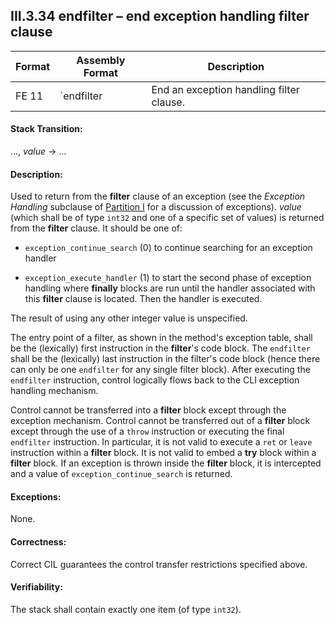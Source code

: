 ## III.3.34 endfilter &ndash; end exception handling filter clause

 | Format | Assembly Format | Description
 | ---- | ---- | ----
 | FE 11 | `endfilter | End an exception handling filter clause.

#### Stack Transition:

&hellip;, _value_ &rarr; &hellip;

#### Description:

Used to return from the **filter** clause of an exception (see the _Exception Handling_ subclause of [Partition I](i.12.4.2-exception-handling.md) for a discussion of exceptions). _value_ (which shall be of type `int32` and one of a specific set of values) is returned from the **filter** clause. It should be one of:

 * `exception_continue_search` (0) to continue searching for an exception handler

 * `exception_execute_handler` (1) to start the second phase of exception handling where **finally** blocks are run until the handler associated with this **filter** clause is located. Then the handler is executed.

The result of using any other integer value is unspecified.

The entry point of a filter, as shown in the method's exception table, shall be the (lexically) first instruction in the **filter**'s code block. The `endfilter` shall be the (lexically) last instruction in the filter's code block (hence there can only be one `endfilter` for any single filter block). After executing the `endfilter` instruction, control logically flows back to the CLI exception handling mechanism.

Control cannot be transferred into a **filter** block except through the exception mechanism. Control cannot be transferred out of a **filter** block except through the use of a `throw` instruction or executing the final `endfilter` instruction. In particular, it is not valid to execute a `ret` or `leave` instruction within a **filter** block. It is not valid to embed a **try** block within a **filter** block. If an exception is thrown inside the **filter** block, it is intercepted and a value of `exception_continue_search` is returned.

#### Exceptions:

None.

#### Correctness:

Correct CIL guarantees the control transfer restrictions specified above.

#### Verifiability:

The stack shall contain exactly one item (of type `int32`).
